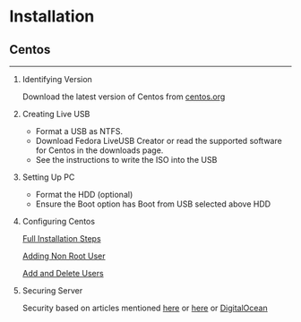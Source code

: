 # Installation

## Centos
---
1. Identifying Version

    Download the latest version of Centos from [centos.org](https://www.centos.org/download/)

1.  Creating Live USB

    * Format a USB as NTFS.
    * Download Fedora LiveUSB Creator or read the supported software for Centos in the downloads page.
    * See the instructions to write the ISO into the USB
    
1. Setting Up PC
  
    * Format the HDD (optional)
    * Ensure the Boot option has Boot from USB selected above HDD
    
1. Configuring Centos

    [Full Installation Steps](https://linoxide.com/how-tos/centos-7-step-by-step-screenshots/)
    
    [Adding Non Root User](https://www.digitalocean.com/community/tutorials/how-to-create-a-sudo-user-on-centos-quickstart)
    
    [Add and Delete Users](https://www.digitalocean.com/community/tutorials/how-to-add-and-delete-users-on-a-centos-7-server)

1. Securing Server
    
    Security based on articles mentioned [here](https://medium.com/viithiisys/10-steps-to-secure-linux-server-for-production-environment-a135109a57c5) or [here](https://www.cyberciti.biz/tips/linux-security.html) or [DigitalOcean](https://www.digitalocean.com/community/tutorials/an-introduction-to-securing-your-linux-vps)
